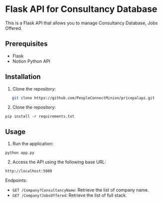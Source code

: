 #  Flask API for Consultancy Database
This is a Flask API that allows you to manage Consultancy Database, Jobs Offered.
## Prerequisites
- Flask
- Notion Python API

## Installation

1. Clone the repository:

```bash
   git clone https://github.com/PeopleConnectMinion/pricepalapi.git
   ```

2. Clone the repository:

`pip install -r requirements.txt`



## Usage

1. Run the application:

`python app.py`


2. Access the API using the following base URL:

`http://localhost:5000`

Endpoints:

- `GET /Company?ConsultancyName`: Retrieve the list of company name.
- `GET /Company?JobsOffered`: Retrieve the list of full stack.

